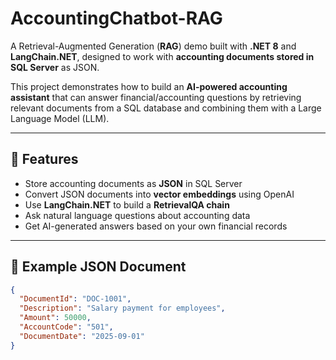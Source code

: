 # AccountingChatbot-RAG

A Retrieval-Augmented Generation (**RAG**) demo built with **.NET 8** and **LangChain.NET**, designed to work with **accounting documents stored in SQL Server** as JSON.  

This project demonstrates how to build an **AI-powered accounting assistant** that can answer financial/accounting questions by retrieving relevant documents from a SQL database and combining them with a Large Language Model (LLM).

---

## 🚀 Features
- Store accounting documents as **JSON** in SQL Server  
- Convert JSON documents into **vector embeddings** using OpenAI  
- Use **LangChain.NET** to build a **RetrievalQA chain**  
- Ask natural language questions about accounting data  
- Get AI-generated answers based on your own financial records  

---

## 📂 Example JSON Document
```json
{
  "DocumentId": "DOC-1001",
  "Description": "Salary payment for employees",
  "Amount": 50000,
  "AccountCode": "501",
  "DocumentDate": "2025-09-01"
}

